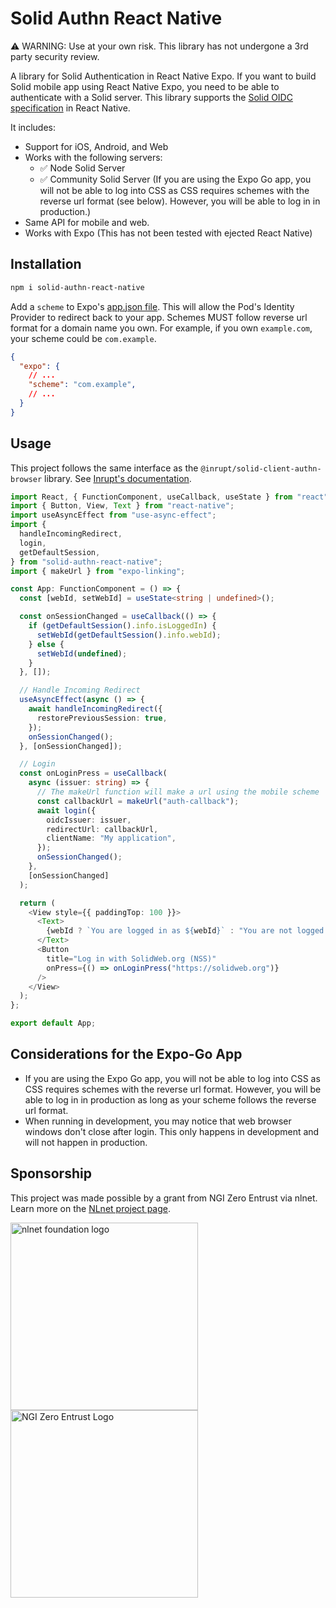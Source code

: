 # Solid Authn React Native

⚠️ WARNING: Use at your own risk. This library has not undergone a 3rd party security review. 

A library for Solid Authentication in React Native Expo. If you want to build Solid mobile app using React Native Expo, you need to be able to authenticate with a Solid server. This library supports the [Solid OIDC specification](https://solidproject.org/TR/oidc) in React Native.

It includes:
 - Support for iOS, Android, and Web
 - Works with the following servers:
   - ✅ Node Solid Server
   - ✅ Community Solid Server (If you are using the Expo Go app, you will not be able to log into CSS as CSS requires schemes with the reverse url format (see below). However, you will be able to log in in production.)
 - Same API for mobile and web.
 - Works with Expo (This has not been tested with ejected React Native)

## Installation

```bash
npm i solid-authn-react-native
```

Add a `scheme` to Expo's [app.json file](https://docs.expo.dev/versions/latest/config/app/#scheme). This will allow the Pod's Identity Provider to redirect back to your app. Schemes MUST follow reverse url format for a domain name you own. For example, if you own `example.com`, your scheme could be `com.example`.

```json
{
  "expo": {
    // ...
    "scheme": "com.example",
    // ...
  }
}
```

## Usage

This project follows the same interface as the `@inrupt/solid-client-authn-browser` library. See [Inrupt's documentation](https://docs.inrupt.com/developer-tools/javascript/client-libraries/authentication/).

```typescript
import React, { FunctionComponent, useCallback, useState } from "react";
import { Button, View, Text } from "react-native";
import useAsyncEffect from "use-async-effect";
import {
  handleIncomingRedirect,
  login,
  getDefaultSession,
} from "solid-authn-react-native";
import { makeUrl } from "expo-linking";

const App: FunctionComponent = () => {
  const [webId, setWebId] = useState<string | undefined>();

  const onSessionChanged = useCallback(() => {
    if (getDefaultSession().info.isLoggedIn) {
      setWebId(getDefaultSession().info.webId);
    } else {
      setWebId(undefined);
    }
  }, []);

  // Handle Incoming Redirect
  useAsyncEffect(async () => {
    await handleIncomingRedirect({
      restorePreviousSession: true,
    });
    onSessionChanged();
  }, [onSessionChanged]);

  // Login
  const onLoginPress = useCallback(
    async (issuer: string) => {
      // The makeUrl function will make a url using the mobile scheme
      const callbackUrl = makeUrl("auth-callback");
      await login({
        oidcIssuer: issuer,
        redirectUrl: callbackUrl,
        clientName: "My application",
      });
      onSessionChanged();
    },
    [onSessionChanged]
  );

  return (
    <View style={{ paddingTop: 100 }}>
      <Text>
        {webId ? `You are logged in as ${webId}` : "You are not logged in"}
      </Text>
      <Button
        title="Log in with SolidWeb.org (NSS)"
        onPress={() => onLoginPress("https://solidweb.org")}
      />
    </View>
  );
};

export default App;
```

## Considerations for the Expo-Go App
 - If you are using the Expo Go app, you will not be able to log into CSS as CSS requires schemes with the reverse url format. However, you will be able to log in in production as long as your scheme follows the reverse url format.
 - When running in development, you may notice that web browser windows don't close after login. This only happens in development and will not happen in production.

## Sponsorship
This project was made possible by a grant from NGI Zero Entrust via nlnet. Learn more on the [NLnet project page](https://nlnet.nl/project/SolidUsableApps/).

[<img src="https://nlnet.nl/logo/banner.png" alt="nlnet foundation logo" width="300" />](https://nlnet.nl/)
[<img src="https://nlnet.nl/image/logos/NGI0Entrust_tag.svg" alt="NGI Zero Entrust Logo" width="300" />](https://nlnet.nl/)
